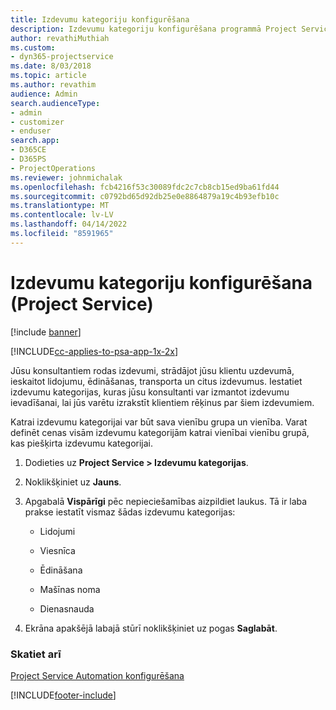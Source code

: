 ```yaml
---
title: Izdevumu kategoriju konfigurēšana
description: Izdevumu kategoriju konfigurēšana programmā Project Service
author: revathiMuthiah
ms.custom:
- dyn365-projectservice
ms.date: 8/03/2018
ms.topic: article
ms.author: revathim
audience: Admin
search.audienceType:
- admin
- customizer
- enduser
search.app:
- D365CE
- D365PS
- ProjectOperations
ms.reviewer: johnmichalak
ms.openlocfilehash: fcb4216f53c30089fdc2c7cb8cb15ed9ba61fd44
ms.sourcegitcommit: c0792bd65d92db25e0e8864879a19c4b93efb10c
ms.translationtype: MT
ms.contentlocale: lv-LV
ms.lasthandoff: 04/14/2022
ms.locfileid: "8591965"
---
```

# <a name="configure-expense-categories-project-service"></a>Izdevumu kategoriju konfigurēšana (Project Service)

[!include [banner](../includes/psa-now-project-operations.md)]

[!INCLUDE[cc-applies-to-psa-app-1x-2x](../includes/cc-applies-to-psa-app-1x-2x.md)]

Jūsu konsultantiem rodas izdevumi, strādājot jūsu klientu uzdevumā, ieskaitot lidojumu, ēdināšanas, transporta un citus izdevumus. Iestatiet izdevumu kategorijas, kuras jūsu konsultanti var izmantot izdevumu ievadīšanai, lai jūs varētu izrakstīt klientiem rēķinus par šiem izdevumiem.  
  
Katrai izdevumu kategorijai var būt sava vienību grupa un vienība. Varat definēt cenas visām izdevumu kategorijām katrai vienībai vienību grupā, kas piešķirta izdevumu kategorijai.  
  
1.  Dodieties uz **Project Service > Izdevumu kategorijas**.  
  
2.  Noklikšķiniet uz **Jauns**.  
  
3.  Apgabalā **Vispārīgi** pēc nepieciešamības aizpildiet laukus. Tā ir laba prakse iestatīt vismaz šādas izdevumu kategorijas:  
  
    -   Lidojumi  
  
    -   Viesnīca  
  
    -   Ēdināšana  
  
    -   Mašīnas noma  
  
    -   Dienasnauda  
  
4.  Ekrāna apakšējā labajā stūrī noklikšķiniet uz pogas **Saglabāt**.  
  
### <a name="see-also"></a>Skatiet arī  
 [Project Service Automation konfigurēšana](../psa/configure.md)


[!INCLUDE[footer-include](../includes/footer-banner.md)]
